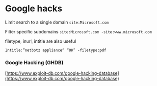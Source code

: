 # Google hacks

Limit search to a single domain `site:Microsoft.com`

Filter specific subdomains `site:Microsoft.com -site:www.microsoft.com`

filetype, inurl, intitle are also useful

`Intitle:”netbotz appliance” “OK” -filetype:pdf`

### Google Hacking \(GHDB\) 

[https://www.exploit-db.com/google-hacking-database](https://www.exploit-db.com/google-hacking-database)

